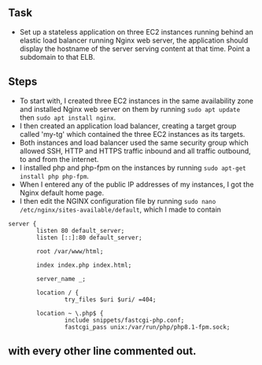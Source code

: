  ## Task 
 - Set up a stateless application on three EC2 instances running behind an elastic load balancer running Nginx web server, the application should display the hostname of the server serving content at that time. Point a subdomain to that ELB. 

## Steps 
- To start with, I created three EC2 instances in the same availability zone and installed Nginx web server on them by running `sudo apt update` then `sudo apt install nginx`. 
- I then created an application load balancer, creating a target group called 'my-tg' which contained the three EC2 instances as its targets. 
- Both instances and load balancer used the same security group which allowed SSH, HTTP and HTTPS traffic inbound and all traffic outbound, to and from the internet. 
- I installed php and php-fpm on the instances by running `sudo apt-get install php php-fpm`. 
- When I entered any of the public IP addresses of my instances, I got the Nginx default home page. 
- I then edit the NGINX configuration file by running `sudo nano /etc/nginx/sites-available/default`, which I made to contain 
```
server {
        listen 80 default_server;
        listen [::]:80 default_server;

        root /var/www/html;

        index index.php index.html;

        server_name _;

        location / {
                try_files $uri $uri/ =404;

        location ~ \.php$ {
                include snippets/fastcgi-php.conf;
                fastcgi_pass unix:/var/run/php/php8.1-fpm.sock; 
```
with every other line commented out. 
- 
